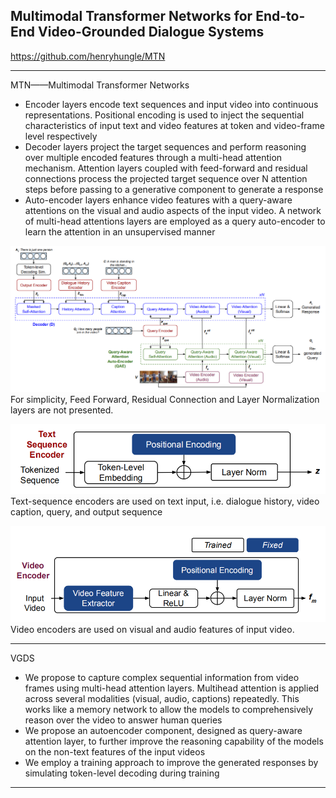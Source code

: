 ## Multimodal Transformer Networks for End-to-End Video-Grounded Dialogue Systems

https://github.com/henryhungle/MTN

---

MTN——Multimodal Transformer Networks

- Encoder layers encode text sequences and input video into continuous representations. Positional encoding is used to inject the sequential characteristics of input text and video features at token and video-frame level respectively
- Decoder layers project the target sequences and perform reasoning over multiple encoded features through a multi-head attention mechanism. Attention layers coupled with feed-forward and residual connections process the projected target sequence over N attention steps before passing to a generative component to generate a response
- Auto-encoder layers enhance video features with a query-aware attentions on the visual and audio aspects of the input video. A network of multi-head attentions layers are employed as a query auto-encoder to learn the attention in an unsupervised manner

![img](../../imgs/a47dfa76-4f37-43b8-826c-bfea9c6d3163.png)
For simplicity, Feed Forward, Residual Connection and Layer Normalization layers are not presented.

![img](../../imgs/7de032ce-33ef-49aa-bdc8-c9d8d3aa03e1.png)
 Text-sequence encoders are used on text input, i.e. dialogue history, video caption, query, and output sequence

![img](../../imgs/00ee26a1-6ea7-4da7-81e7-eb422eca643d.png)
Video encoders are used on visual and audio features of input video.

---

VGDS
- We propose to capture complex sequential information from video frames using multi-head attention layers. Multihead attention is applied across several modalities (visual, audio, captions) repeatedly. This works like a memory network to allow the models to comprehensively reason over the video to answer human queries
- We propose an autoencoder component, designed as query-aware attention layer, to further improve the reasoning capability of the models on the non-text features of the input videos
- We employ a training approach to improve the generated responses by simulating token-level decoding during training

---
